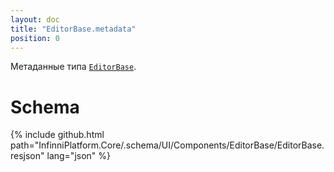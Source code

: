 ```yaml
---
layout: doc
title: "EditorBase.metadata"
position: 0
---
```


Метаданные типа [`EditorBase`](../).

# Schema

{% include github.html path="InfinniPlatform.Core/.schema/UI/Components/EditorBase/EditorBase.resjson" lang="json" %}
